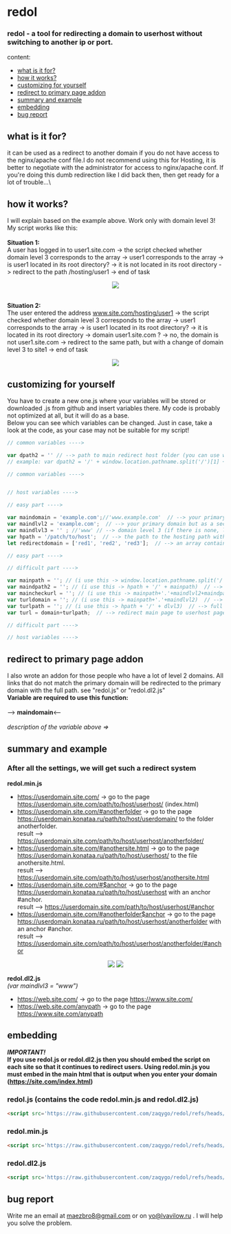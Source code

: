 # redol
### redol - a tool for redirecting a domain to userhost without switching to another ip or port.

content:
* [what is it for?](#what-is-it-for?)
* [how it works?](#how-it-works?)
* [customizing for yourself](#customizing-for-yourself)
* [redirect to primary page addon](#redirect-to-primary-page-addon)
* [summary and example](#summary-and-example)
* [embedding](#embedding)
* [bug report](#bug-report)

## what is it for?
it can be used as a redirect to another domain if you do not have access to the nginx/apache conf file.I do not recommend using this for Hosting, 
it is better to negotiate with the administrator for access to nginx/apache conf. If you're doing this dumb redirection like I did back then, 
then get ready for a lot of trouble...\
## how it works?
I will explain based on the example above. Work only with domain level 3!\
My script works like this:\
\
**Situation 1:**\
A user has logged in to user1.site.com -> the script checked whether domain level 3 corresponds to the array -> user1 corresponds to the array -> is user1 located in its root directory? -> it is not located in its root directory -> redirect to the path /hosting/user1 -> end of task

<p align="center">
  <img src='https://media1.giphy.com/media/v1.Y2lkPTc5MGI3NjExa210dWJ4bHI1MzBuc2IzcWZlZzBhcnBlZDhmYWhuNTRkdDFqMHZsOSZlcD12MV9pbnRlcm5hbF9naWZfYnlfaWQmY3Q9Zw/vYLi328b8f6iyUN2fF/giphy.gif'>
</p>

\
**Situation 2:**\
The user entered the address www.site.com/hosting/user1 -> the script checked whether domain level 3 corresponds to the array -> user1 corresponds to the array -> is user1 located in its root directory? -> it is located in its root directory -> domain user1.site.com ? -> no, the domain is not user1.site.com -> redirect to the same path, but with a change of domain level 3 to site1 -> end of task

<p align="center">
  <img src='https://media0.giphy.com/media/v1.Y2lkPTc5MGI3NjExNGIwNWp2N2gybTFudGg1djNxd2tmeWV2MDZpN2g5Y2R5ODVsenN1MCZlcD12MV9pbnRlcm5hbF9naWZfYnlfaWQmY3Q9Zw/5GouV525aDaS6uf29r/giphy.gif'>
</p>

## customizing for yourself
You have to create a new one.js where your variables will be stored or downloaded .js from github and insert variables there. My code is probably not optimized at all, but it will do as a base.\
Below you can see which variables can be changed. Just in case, take a look at the code, as your case may not be suitable for my script!
```javascript
// common variables ---->

var dpath2 = '' // --> path to main redirect host folder (you can use window.location.pathname.split('/')[n]; where n is the number of each path; starting from 1);
// example: var dpath2 = '/' + window.location.pathname.split('/')[1] + '/' + window.location.pathname.split('/')[2]; // --> getting path (1 folder + 2 folder in path link)

// common variables ---->


// host variables ---->

// easy part ---->

var maindomain = 'example.com';//'www.example.com'  // --> your primary domain 
var maindlvl2 = 'example.com';  // --> your primary domain but as a second-level domain 
var maindlvl3 = '' ; //'www' // --> domain level 3 (if there is none, leave it empty) 
var hpath = '/patch/to/host';  // --> the path to the hosting path without the destination path
let redirectdomain = ['red1', 'red2', 'red3'];  // --> an array containing domains with a custom level 3 for hosting #--> individual

// easy part ---->

// difficult part ---->

var mainpath = ''; // (i use this -> window.location.pathname.split('/')[n]; where n is where n is the number of hpath + 1 folders) // --> destination path #--> individual
var maindpath2 = ''; // (i use this -> hpath + '/' + mainpath)  // --> full path to hosting using mainpath #--> individual
var maincheckurl = ''; // (i use this -> mainpath+'.'+maindlvl2+maindpath2)  // --> checking that the user is not on the hosting path #--> individual
var turldomain = ''; // (i use this -> mainpath+'.'+maindlvl2)  // --> redirect any domain dlvl3 to mainpath dlvl3 using mainuserpath #--> individual
var turlpath = ''; // (i use this -> hpath + '/' + dlvl3)  // --> full path to hosting using dlvl3 #--> individual
var turl = domain+turlpath;  // --> redirect main page to userhost page

// difficult part ---->

// host variables ---->
```
## redirect to primary page addon
I also wrote an addon for those people who have a lot of level 2 domains. All links that do not match the primary domain will be redirected to the primary domain with the full path. see "redol.js" or "redol.dl2.js"\
**Variable are required to use this function:**\
\
--> **maindomain**<--\
\
*description of the variable above =>*
## summary and example
### After all the settings, we will get such a redirect system
**redol.min.js**
* https://userdomain.site.com/ -> go to the page https://userdomain.site.com/path/to/host/userhost/ (index.html)
* https://userdomain.site.com/#anotherfolder -> go to the page https://userdomain.konataa.ru/path/to/host/userdomain/ to the folder anotherfolder.\
result ——> https://userdomain.site.com/path/to/host/userhost/anotherfolder/
* https://userdomain.site.com/#anothersite.html -> go to the page https://userdomain.konataa.ru/path/to/host/userhost/ to the file anothersite.html.\
result ——> https://userdomain.site.com/path/to/host/userhost/anothersite.html
* https://userdomain.site.com/#$anchor -> go to the page https://userdomain.konataa.ru/path/to/host/userhost with an anchor #anchor.\
result ——> https://userdomain.site.com/path/to/host/userhost/#anchor
* https://userdomain.site.com/#anotherfolder$anchor -> go to the page https://userdomain.konataa.ru/path/to/host/userhost/anotherfolder with an anchor #anchor.\
result ——> https://userdomain.site.com/path/to/host/userhost/anotherfolder/#anchor

<p align="center">
  <img src='https://media2.giphy.com/media/v1.Y2lkPTc5MGI3NjExcWM5YnhxZ2xmb3E4dmswNDF3NG1ibno4Y2w2NnhrajI0NGVmYzExeCZlcD12MV9pbnRlcm5hbF9naWZfYnlfaWQmY3Q9Zw/ZRO3dSwKRVNmStfdD6/giphy.gif'>
  <img src='https://media1.giphy.com/media/v1.Y2lkPTc5MGI3NjExZjNyZnF5aTJmOGY5bTJhdGllbWt6Mnh2ZTJ5ZGVsamNjaTdqcGJudiZlcD12MV9pbnRlcm5hbF9naWZfYnlfaWQmY3Q9Zw/xkks4ADIsBhnkYXtMe/giphy.gif'>
</p>

**redol.dl2.js**\
*(var maindlvl3 = "www")*
* https://web.site.com/ -> go to the page https://www.site.com/
* https://web.site.com/anypath -> go to the page https://www.site.com/anypath
## embedding
***IMPORTANT!***\
**If you use redol.js or redol.dl2.js then you should embed the script on each site so that it continues to redirect users. Using redol.min.js you must embed in the main html that is output when you enter your domain (https://site.com/index.html)**
### redol.js (contains the code redol.min.js and redol.dl2.js)
```html
<script src='https://raw.githubusercontent.com/zaqygo/redol/refs/heads/main/redol.js'></script>
```
### redol.min.js
```html
<script src='https://raw.githubusercontent.com/zaqygo/redol/refs/heads/main/redol.min.js'></script>
```
### redol.dl2.js
```html
<script src='https://raw.githubusercontent.com/zaqygo/redol/refs/heads/main/redol.dl2.js'></script>
```
## bug report
Write me an email at maezbro8@gmail.com or on yo@lvavilow.ru . I will help you solve the problem.
